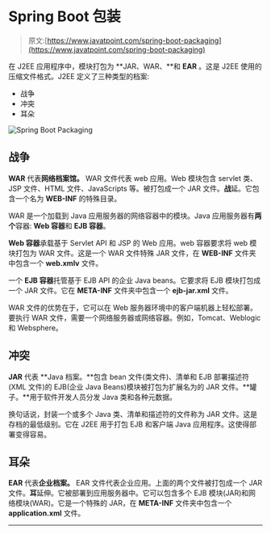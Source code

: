 # Spring Boot 包装

> 原文:[https://www.javatpoint.com/spring-boot-packaging](https://www.javatpoint.com/spring-boot-packaging)

在 J2EE 应用程序中，模块打包为 **JAR、WAR、**和 **EAR** 。这是 J2EE 使用的压缩文件格式。J2EE 定义了三种类型的档案:

*   战争
*   冲突
*   耳朵

![Spring Boot Packaging](../Images/e17c5c0abf10c3a09f70a0245210a6cb.png)

## 战争

**WAR** 代表**网络档案馆。** WAR 文件代表 web 应用。Web 模块包含 servlet 类、JSP 文件、HTML 文件、JavaScripts 等。被打包成一个 JAR 文件。**战**延。它包含一个名为 **WEB-INF** 的特殊目录。

WAR 是一个加载到 Java 应用服务器的网络容器中的模块。Java 应用服务器有**两个**容器: **Web 容器**和 **EJB 容器**。

**Web 容器**承载基于 Servlet API 和 JSP 的 Web 应用。web 容器要求将 web 模块打包为 WAR 文件。这是一个 WAR 文件特殊 JAR 文件，在 **WEB-INF** 文件夹中包含一个 **web.xmlv** 文件。

一个 **EJB 容器**托管基于 EJB API 的企业 Java beans。它要求将 EJB 模块打包成一个 JAR 文件。它在 **META-INF** 文件夹中包含一个 **ejb-jar.xml** 文件。

WAR 文件的优势在于，它可以在 Web 服务器环境中的客户端机器上轻松部署。要执行 WAR 文件，需要一个网络服务器或网络容器。例如，Tomcat、Weblogic 和 Websphere。

## 冲突

**JAR** 代表 **Java 档案。**包含 bean 文件(类文件)、清单和 EJB 部署描述符(XML 文件)的 EJB(企业 Java Beans)模块被打包为扩展名为的 JAR 文件。**罐子。**用于软件开发人员分发 Java 类和各种元数据。

换句话说，封装一个或多个 Java 类、清单和描述符的文件称为 JAR 文件。这是存档的最低级别。它在 J2EE 用于打包 EJB 和客户端 Java 应用程序。这使得部署变得容易。

## 耳朵

**EAR** 代表**企业档案。** EAR 文件代表企业应用。上面的两个文件被打包成一个 JAR 文件。**耳**延伸。它被部署到应用服务器中。它可以包含多个 EJB 模块(JAR)和网络模块(WAR)。它是一个特殊的 JAR，在 **META-INF** 文件夹中包含一个 **application.xml** 文件。

* * *